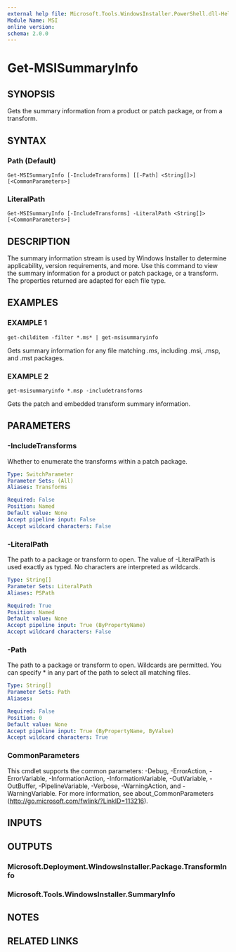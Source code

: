 ```yaml
---
external help file: Microsoft.Tools.WindowsInstaller.PowerShell.dll-Help.xml
Module Name: MSI
online version:
schema: 2.0.0
---
```


# Get-MSISummaryInfo

## SYNOPSIS
Gets the summary information from a product or patch package, or from a transform.

## SYNTAX

### Path (Default)
```
Get-MSISummaryInfo [-IncludeTransforms] [[-Path] <String[]>] [<CommonParameters>]
```

### LiteralPath
```
Get-MSISummaryInfo [-IncludeTransforms] -LiteralPath <String[]> [<CommonParameters>]
```

## DESCRIPTION
The summary information stream is used by Windows Installer to determine applicability, version requirements, and more.
Use this command to view the summary information for a product or patch package, or a transform.
The properties returned are adapted for each file type.

## EXAMPLES

### EXAMPLE 1
```
get-childitem -filter *.ms* | get-msisummaryinfo
```

Gets summary information for any file matching *.ms*, including .msi, .msp, and .mst packages.

### EXAMPLE 2
```
get-msisummaryinfo *.msp -includetransforms
```

Gets the patch and embedded transform summary information.

## PARAMETERS

### -IncludeTransforms
Whether to enumerate the transforms within a patch package.

```yaml
Type: SwitchParameter
Parameter Sets: (All)
Aliases: Transforms

Required: False
Position: Named
Default value: None
Accept pipeline input: False
Accept wildcard characters: False
```

### -LiteralPath
The path to a package or transform to open.
The value of -LiteralPath is used exactly as typed.
No characters are interpreted as wildcards.

```yaml
Type: String[]
Parameter Sets: LiteralPath
Aliases: PSPath

Required: True
Position: Named
Default value: None
Accept pipeline input: True (ByPropertyName)
Accept wildcard characters: False
```

### -Path
The path to a package or transform to open.
Wildcards are permitted.
You can specify * in any part of the path to select all matching files.

```yaml
Type: String[]
Parameter Sets: Path
Aliases:

Required: False
Position: 0
Default value: None
Accept pipeline input: True (ByPropertyName, ByValue)
Accept wildcard characters: True
```

### CommonParameters
This cmdlet supports the common parameters: -Debug, -ErrorAction, -ErrorVariable, -InformationAction, -InformationVariable, -OutVariable, -OutBuffer, -PipelineVariable, -Verbose, -WarningAction, and -WarningVariable.
For more information, see about_CommonParameters (http://go.microsoft.com/fwlink/?LinkID=113216).

## INPUTS

## OUTPUTS

### Microsoft.Deployment.WindowsInstaller.Package.TransformInfo

### Microsoft.Tools.WindowsInstaller.SummaryInfo

## NOTES

## RELATED LINKS
